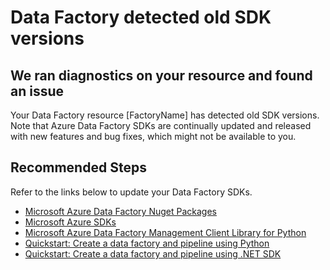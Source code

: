 <properties
    pageTitle="Data Factory detected old SDK versions"
    description="Old SDK Version Issue"
    infoBubbleText="Data Factory detected old SDK versions"
    service="microsoft.datafactory"
    resource="factories"
    authors="samiranshah"
    ms.author="samirans"
    displayOrder=""
    articleId="DataFactoryOldSDKVersionInsight"
    diagnosticScenario="DataFactoryOldSDKVersionInsight"
    selfHelpType="Diagnostics, DiagnoseAndSolve"
    supportTopicIds=""
    resourceTags=""
    productPesIds="15613"
    cloudEnvironments="public"
/>

# Data Factory detected old SDK versions

## We ran diagnostics on your resource and found an issue

<!--issueDescription-->
Your Data Factory resource <!--$FactoryName-->[FactoryName]<!--/$FactoryName--> has detected old SDK versions. Note that Azure Data Factory SDKs are continually updated and released with new features and bug fixes, which might not be available to you.
<!--/issueDescription-->

## **Recommended Steps**

Refer to the links below to update your Data Factory SDKs.

* [Microsoft Azure Data Factory Nuget Packages](https://www.nuget.org/packages/Microsoft.Azure.Management.DataFactory/)
* [Microsoft Azure SDKs](https://azure.microsoft.com/downloads/)
* [Microsoft Azure Data Factory Management Client Library for Python](https://pypi.org/project/azure-mgmt-datafactory/)
* [Quickstart: Create a data factory and pipeline using Python](https://docs.microsoft.com/azure/data-factory/quickstart-create-data-factory-python)
* [Quickstart: Create a data factory and pipeline using .NET SDK](https://docs.microsoft.com/azure/data-factory/quickstart-create-data-factory-dot-net)


